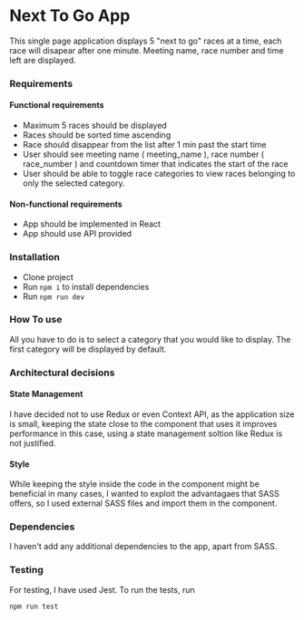 # Next To Go App

This single page application displays 5 "next to go" races at a time, each race will disapear after one minute. Meeting name, race number and time left are displayed.

### Requirements

#### Functional requirements

- Maximum 5 races should be displayed
- Races should be sorted time ascending
- Race should disappear from the list after 1 min past the start time
- User should see meeting name ( meeting_name ), race number ( race_number ) and countdown timer that indicates the start of the race
- User should be able to toggle race categories to view races belonging to only the selected category.

#### Non-functional requirements

- App should be implemented in React
- App should use API provided

### Installation

- Clone project
- Run ```npm i``` to install dependencies
- Run ```npm run dev```

### How To use

All you have to do is to select a category that you would like to display. The first category will be displayed by default. 

### Architectural decisions

#### State Management

I have decided not to use Redux or even Context API, as the application size is small, keeping the state close to the component that uses it improves performance in this case, using a state management soltion like Redux is not justified. 

#### Style

While keeping the style inside the code in the component might be beneficial in many cases, I wanted to exploit the advantagaes that SASS offers, so I used external SASS files and import them in the component.

### Dependencies

I haven't add any additional dependencies to the app, apart from SASS. 

### Testing

For testing, I have used Jest. To run the tests, run 

```
npm run test
```

